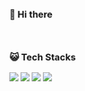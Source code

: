 ### 👋 Hi there 

<!--
**gw011211/gw011211** is a ✨ _special_ ✨ repository because its `README.md` (this file) appears on your GitHub profile.

Here are some ideas to get you started:

- 🔭 I’m currently working on ...
- 🌱 I’m currently learning ...
- 👯 I’m looking to collaborate on ...
- 🤔 I’m looking for help with ...
- 💬 Ask me about ...
- 📫 How to reach me: ...
- 😄 Pronouns: ...
- ⚡ Fun fact: ...
-->

<br>

###  😺 Tech Stacks 
<img src="https://img.shields.io/badge/Python-3776AB?logo=Python&logoColor=white"> <img src="https://img.shields.io/badge/C-A8B9CC?logo=C&logoColor=white"> <img src="https://img.shields.io/badge/C++-00599C?logo=Cplusplus&logoColor=white"> <img src="https://img.shields.io/badge/MySQL-4479A1?logo=MySQL&logoColor=white">
